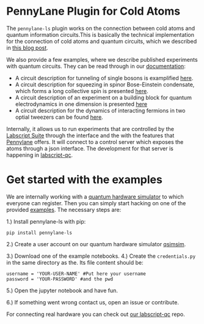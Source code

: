 # PennyLane Plugin for Cold Atoms

The `pennylane-ls` plugin works on the connection between cold atoms and quantum information circuits.This is basically the technical implementation for the connection of cold atoms and quantum circuits, which we described in [this blog post](https://www.synqs.org/post/2020-atomic-quantum-circuits/).

We also provide a few examples, where we describe published experiments with quantum circuits. They can be read through in our [documentation](https://synqs.github.io/pennylane-ls/intro.html):

- A circuit description for tunneling of single bosons is examplified [here](https://github.com/synqs/pennylane-ls/blob/master/examples/Example_Hopping_Bosons.ipynb).
- A circuit description for squeezing in spinor Bose-Einstein condensate, which forms a long collective spin is presented [here](https://github.com/synqs/pennylane-ls/blob/master/examples/Fisher_information.ipynb).
- A circuit description of an experiment on a building block for quantum electrodynamics in one dimension is presented [here](https://github.com/synqs/pennylane-ls/blob/master/examples/Gauge_Theory.ipynb)
- A circuit description for the dynamics of interacting fermions in two optial tweezers can be found [here](https://github.com/synqs/pennylane-ls/blob/master/examples/Fermions_in_double_well.ipynb).

Internally, it allows us to run experiments that are controlled by the [Labscript Suite](https://github.com/labscript-suite/) through the interface and the with the features that [Pennylane](https://pennylane.ai/) offers. It will connect to a control server which exposes the atoms through a json interface. The development for that server is happening in [labscript-qc](https://github.com/synqs/labscript-qc).

# Get started with the examples

We are internally working with a [quantum hardware simulator](http://qsimsim.synqs.org/) to which everyone can register.  Then you can simply start hacking on one of the provided [examples](https://github.com/synqs/pennylane-ls/tree/master/examples). The necessary steps are:

1.) Install pennylane-ls with pip:

`pip install pennylane-ls`

2.) Create a user account on our quantum hardware simulator [qsimsim](https://qsimsim.synqs.org).

3.) Download one of the example notebooks.
4.) Create the `credentials.py` in the same directory as the. Its file content should be:

```
username = 'YOUR-USER-NAME' #Put here your username
password = 'YOUR-PASSWORD' #and the pwd
```
5.) Open the jupyter notebook and have fun.

6.) If something went wrong contact us, open an issue or contribute.


For connecting real hardware you can check out [our labscript-qc](https://github.com/synqs/labscript-qc) repo.
